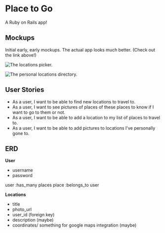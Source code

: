 # Place to Go

A Ruby on Rails app!

## Mockups

Initial early, early mockups. The actual app looks much better. (Check out the link above!)

![The locations picker.](http://i.imgur.com/gO8nzsp.png)

![The personal locations directory.](http://i.imgur.com/d44JMaN.jpg)

## User Stories

- As a user, I want to be able to find new locations to travel to.
- As a user, I want to see pictures of places of these places to know if I want to go to them or not.
- As a user, I want to be able to add a location to my list of places to travel to.
- As a user, I want to be able to add pictures to locations I've personally gone to.

## ERD

**User**
- username
- password

user :has_many places
place :belongs_to user

**Locations**
- title
- photo_url
- user_id (foreign key)
- description (maybe)
- coordinates/ something for google maps integration (maybe)


